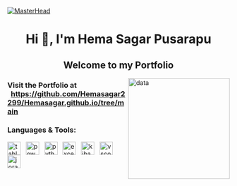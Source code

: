 [![MasterHead](https://64.media.tumblr.com/e208a7585ff89d79afbd355ad9351991/3f44fb481ccdf2ae-00/s1280x1920/5cf6aaf74177d6f3615b0a814e4acaf99e259d77.gifv)](https://dharamdudi.github.io)
<h1 align="center">Hi 👋, I'm Hema Sagar Pusarapu<br> </h1>
<h2 align="center">Welcome to my Portfolio</h2>
<img align="right" alt="data" height="230" src="https://media4.giphy.com/media/v1.Y2lkPTc5MGI3NjExc2FseWwxeWI1bzJ5OGh2Z2Zqejd3dzR1d2IzamI2Mnk1bHB5OGFhNiZlcD12MV9pbnRlcm5hbF9naWZfYnlfaWQmY3Q9Zw/usXZmmgP9Z7kf39fnq/giphy.gif">

<h3>Visit the Portfolio at &nbsp;&nbsp;<a href="https://dharamdudi.github.io" target="blank">https://github.com/Hemasagar2299/Hemasagar.github.io/tree/main</a></h3> 





<h3 align="left">Languages & Tools:</h3>
<p align="left">
<a href="https://github.com/Hemasagar2299" ><img align="center" src="https://cdn.worldvectorlogo.com/logos/tableau-software.svg" alt="tableau" height="30" width="30" ></a> &nbsp;
<a href="https://github.com/Hemasagar2299" ><img align="center" src="https://cdn.worldvectorlogo.com/logos/power bi.svg" alt="power bi" height="30" width="30" ></a> &nbsp;
<a href="https://github.com/Hemasagar2299" ><img align="center" src="https://cdn.worldvectorlogo.com/logos/python-5.svg" alt="python" height="30" width="30" ></a> &nbsp;
<a href="https://github.com/Hemasagar2299" ><img align="center" src="https://cdn.worldvectorlogo.com/logos/excel-4.svg" alt="excel" height="30" width="30" ></a> &nbsp;
<a href="https://github.com/Hemasagar2299" ><img align="center" src="https://www.vectorlogo.zone/logos/elasticco_kibana/elasticco_kibana-icon.svg" alt="kibana" height="30" width="30" ></a> &nbsp;
<a href="https://github.com/Hemasagar2299" ><img align="center" src="https://cdn.worldvectorlogo.com/logos/visual-studio-code-1.svg" alt="vscode" height="30" width="30" ></a> &nbsp;
<a href="https://github.com/Hemasagar2299" "><img align="center" src="https://cdn.worldvectorlogo.com/logos/jira-3.svg" alt="jora" height="30" width="30" ></a> &nbsp;
</p>
